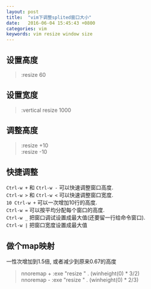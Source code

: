 ```yaml
---
layout: post
title:  "vim下调整splited窗口大小"
date:   2016-06-04 15:45:43 +0800
categories: vim
keywords: vim resize window size
---
```


## 设置高度
>   :resize 60

## 设置宽度
>   :vertical resize 1000

## 调整高度
>   :resize +10  
>   :resize -10

## 快捷调整
`Ctrl-w +` 和 `Ctrl-w -` 可以快速调整窗口高度.  
`Ctrl-w >` 和 `Ctrl-w <` 可以快速调整窗口宽度.  
`10 Ctrl-w +` 可以一次增加10行的高度.  
`Ctrl-w =` 可以按平均分配每个窗口的高度.  
`Ctrl-w _` 把窗口调试设置成最大值(还要留一行给命令窗口).  
`Ctrl-w |` 把窗口宽度设置成最大值

## 做个map映射
一性次增加到1.5倍, 或者减少到原来0.67的高度

>   nnoremap <silent> <Leader>+ :exe "resize " . (winheight(0) * 3/2)<CR>  
>   nnoremap <silent> <Leader>- :exe "resize " . (winheight(0) * 2/3)<CR>
